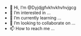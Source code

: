 - 👋 Hi, I’m @Dyjdjgfvkhvkhvhvjgcg
- 👀 I’m interested in ...
- 🌱 I’m currently learning ...
- 💞️ I’m looking to collaborate on ...
- 📫 How to reach me ...

<!---
Dyjdjgfvkhvkhvhvjgcg/Dyjdjgfvkhvkhvhvjgcg is a ✨ special ✨ repository because its `README.md` (this file) appears on your GitHub profile.
You can click the Preview link to take a look at your changes.
--->

